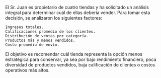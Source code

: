El Sr. Juan es propietario de cuatro tiendas y ha solicitado un análisis integral para determinar cuál de ellas debería vender. Para tomar esta decisión, se analizaron los siguientes factores:

    Ingresos totales.
    Calificaciones promedio de los clientes.
    Distribución de ventas por categoría.
    Productos más y menos vendidos.
    Costo promedio de envío.

El objetivo es recomendar cuál tienda representa la opción menos estratégica para conservar, ya sea por bajo rendimiento financiero, poca diversidad de productos vendidos, baja calificación de clientes o costos operativos más altos.

